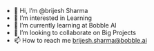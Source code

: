 - 👋 Hi, I’m @brijesh Sharma
- 👀 I’m interested in Learning
- 🌱 I’m currently learning at Bobble AI
- 💞️ I’m looking to collaborate on Big Projects
- 📫 How to reach me brijesh.sharma@bobble.ai

<!---
brijesh-sharma-bobble/brijesh-sharma-bobble is a ✨ special ✨ repository because its `README.md` (this file) appears on your GitHub profile.
You can click the Preview link to take a look at your changes.
--->
